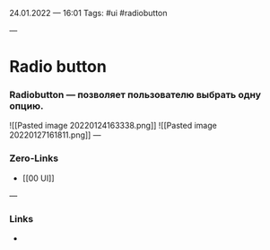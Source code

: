 24.01.2022 — 16:01
Tags: #ui #radiobutton

—
# Radio button
### Radiobutton — позволяет пользователю выбрать одну опцию.
![[Pasted image 20220124163338.png]]
![[Pasted image 20220127161811.png]]
—
### Zero-Links
- [[00 UI]]

—
### Links
- 